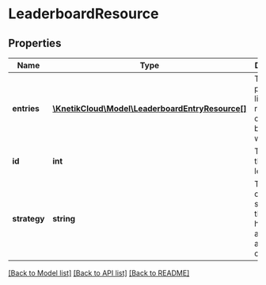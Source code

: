 # LeaderboardResource

## Properties
Name | Type | Description | Notes
------------ | ------------- | ------------- | -------------
**entries** | [**\KnetikCloud\Model\LeaderboardEntryResource[]**](LeaderboardEntryResource.md) | The paginated list of user results, in order from best to worst | [optional] 
**id** | **int** | The id of the leaderboard | [optional] 
**strategy** | **string** | The name of the strategy that defines how entries are stored and compared | [optional] 

[[Back to Model list]](../README.md#documentation-for-models) [[Back to API list]](../README.md#documentation-for-api-endpoints) [[Back to README]](../README.md)


